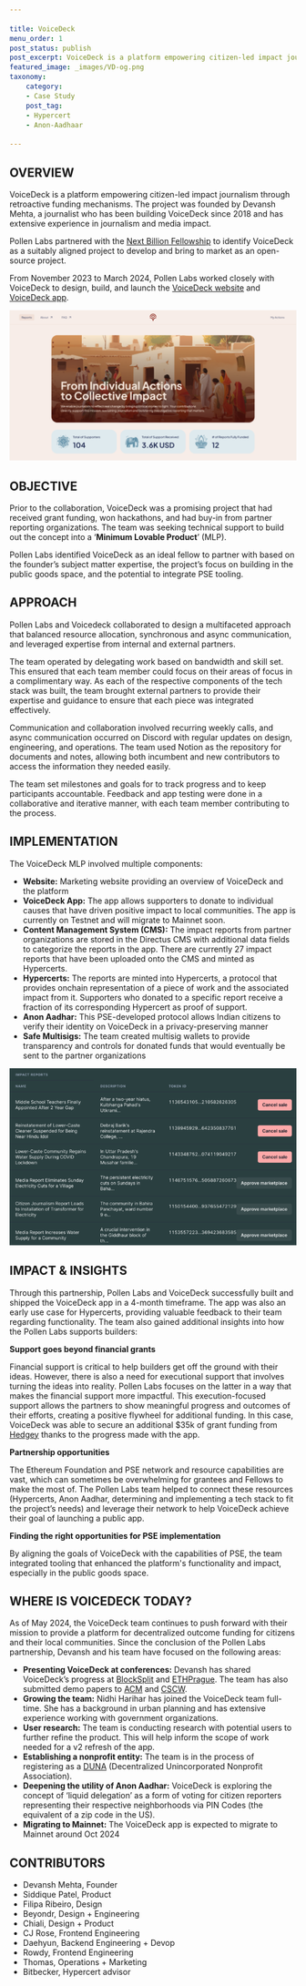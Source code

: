 ```yaml
---

title: VoiceDeck
menu_order: 1
post_status: publish
post_excerpt: VoiceDeck is a platform empowering citizen-led impact journalism through retroactive funding mechanisms.
featured_image: _images/VD-og.png
taxonomy:
    category:
    - Case Study
    post_tag:
    - Hypercert
    - Anon-Aadhaar

---
```


## OVERVIEW

VoiceDeck is a platform empowering citizen-led impact journalism through retroactive funding mechanisms. The project was founded by Devansh Mehta, a journalist who has been building VoiceDeck since 2018 and has extensive experience in journalism and media impact.

Pollen Labs partnered with the [Next Billion Fellowship](https://nxbn.ethereum.foundation/fellowship) to identify VoiceDeck as a suitably aligned project to develop and bring to market as an open-source project.

From November 2023 to March 2024, Pollen Labs worked closely with VoiceDeck to design, build, and launch the [VoiceDeck website](https://voicedeck.org/) and [VoiceDeck app](https://app.voicedeck.org).


![VoiceDeck App](/_images/VD-og.png)



## OBJECTIVE

Prior to the collaboration, VoiceDeck was a promising project that had received grant funding, won hackathons, and had buy-in from partner reporting organizations. The team was seeking technical support to build out the concept into a ‘**Minimum Lovable Product**’ (MLP). 


Pollen Labs identified VoiceDeck as an ideal fellow to partner with based on the founder’s subject matter expertise, the project’s focus on building in the public goods space, and the potential to integrate PSE tooling.


## APPROACH

Pollen Labs and Voicedeck collaborated to design a multifaceted approach that balanced resource allocation, synchronous and async communication, and leveraged expertise from internal and external partners.

The team operated by delegating work based on bandwidth and skill set. This ensured that each team member could focus on their areas of focus in a complimentary way. As each of the respective components of the tech stack was built, the team brought external partners to provide their expertise and guidance to ensure that each piece was integrated effectively.

Communication and collaboration involved recurring weekly calls, and async communication occurred on Discord with regular updates on design, engineering, and operations. The team used Notion as the repository for documents and notes, allowing both incumbent and new contributors to access the information they needed easily.

The team set milestones and goals for to track progress and to keep participants accountable. Feedback and app testing were done in a collaborative and iterative manner, with each team member contributing to the process.


## IMPLEMENTATION

The VoiceDeck MLP involved multiple components:

- **Website:** Marketing website providing an overview of VoiceDeck and the platform
- **VoiceDeck App:** The app allows supporters to donate to individual causes that have driven positive impact to local communities. The app is currently on Testnet and will migrate to Mainnet soon.
- **Content Management System (CMS):** The impact reports from partner organizations are stored in the Directus CMS with additional data fields to categorize the reports in the app. There are currently 27 impact reports that have been uploaded onto the CMS and minted as Hypercerts.
- **Hypercerts:** The reports are minted into Hypercerts, a protocol that provides onchain representation of a piece of work and the associated impact from it. Supporters who donated to a specific report receive a fraction of its corresponding Hypercert as proof of support.
- **Anon Aadhar:** This PSE-developed protocol allows Indian citizens to verify their identity on VoiceDeck in a privacy-preserving manner
- **Safe Multisigs:** The team created multisig wallets to provide transparency and controls for donated funds that would eventually be sent to the partner organizations

![VoiceDeck Implementation](/_images/VD-implmentation.png)

## IMPACT & INSIGHTS

Through this partnership, Pollen Labs and VoiceDeck successfully built and shipped the VoiceDeck app in a 4-month timeframe. The app was also an early use case for Hypercerts, providing valuable feedback to their team regarding functionality. The team also gained additional insights into how the Pollen Labs supports builders:

**Support goes beyond financial grants**

Financial support is critical to help builders get off the ground with their ideas. However, there is also a need for executional support that involves turning the ideas into reality. Pollen Labs focuses on the latter in a way that makes the financial support more impactful. This execution-focused support allows the partners to show meaningful progress and outcomes of their efforts, creating a positive flywheel for additional funding. In this case, VoiceDeck was able to secure an additional $35k of grant funding from [Hedgey](https://hedgey.finance/grants) thanks to the progress made with the app.  

**Partnership opportunities**

The Ethereum Foundation and PSE network and resource capabilities are vast, which can sometimes be overwhelming for grantees and Fellows to make the most of. The Pollen Labs team helped to connect these resources (Hypercerts, Anon Aadhar, determining and implementing a tech stack to fit the project’s needs) and leverage their network to help VoiceDeck achieve their goal of launching a public app.

**Finding the right opportunities for PSE implementation**

By aligning the goals of VoiceDeck with the capabilities of PSE, the team integrated tooling that enhanced the platform's functionality and impact, especially in the public goods space.

## WHERE IS VOICEDECK TODAY?

As of May 2024, the VoiceDeck team continues to push forward with their mission to provide a platform for decentralized outcome funding for citizens and their local communities. Since the conclusion of the Pollen Labs partnership, Devansh and his team have focused on the following areas:

- **Presenting VoiceDeck at conferences:** Devansh has shared VoiceDeck’s progress at [BlockSplit](https://blocksplit.net/) and [ETHPrague](https://ethprague.com/). The team has also submitted demo papers to [ACM](https://compass.acm.org/) and [CSCW](https://cscw.acm.org/2024/).
- **Growing the team:** Nidhi Harihar has joined the VoiceDeck team full-time. She has a background in urban planning and has extensive experience working with government organizations.
- **User research:** The team is conducting research with potential users to further refine the product. This will help inform the scope of work needed for a v2 refresh of the app.
- **Establishing a nonprofit entity:** The team is in the process of registering as a [DUNA](https://www.fintechanddigitalassets.com/2024/04/wyoming-adopts-new-legal-structure-for-daos/) (Decentralized Unincorporated Nonprofit Association).
- **Deepening the utility of Anon Aadhar:** VoiceDeck is exploring the concept of ‘liquid delegation’ as a form of voting for citizen reporters representing their respective neighborhoods via PIN Codes (the equivalent of a zip code in the US).
- **Migrating to Mainnet:** The VoiceDeck app is expected to migrate to Mainnet around Oct 2024


## CONTRIBUTORS
- Devansh Mehta, Founder
- Siddique Patel, Product
- Filipa Ribeiro, Design
- Beyondr, Design + Engineering
- Chiali, Design + Product
- CJ Rose, Frontend Engineering
- Daehyun, Backend Engineering + Devop
- Rowdy, Frontend Engineering
- Thomas, Operations + Marketing
- Bitbecker, Hypercert advisor